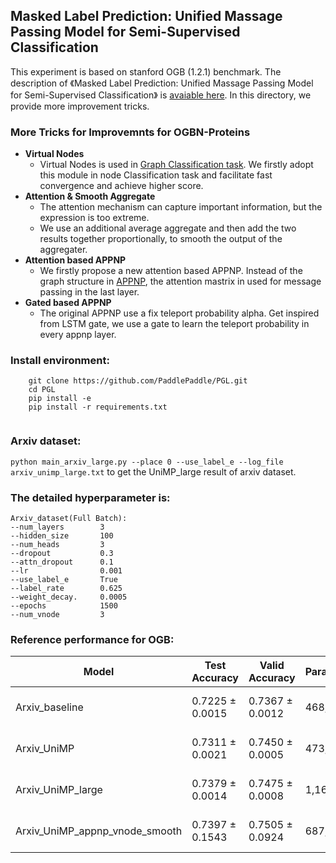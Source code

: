 ## Masked Label Prediction: Unified Massage Passing Model for Semi-Supervised Classification

This experiment is based on stanford OGB (1.2.1) benchmark. The description of 《Masked Label Prediction: Unified Massage Passing Model for Semi-Supervised Classification》 is [avaiable here](https://arxiv.org/pdf/2009.03509.pdf). In this directory, we provide more improvement tricks.

### More Tricks for Improvemnts for OGBN-Proteins
- **Virtual Nodes**
    - Virtual Nodes is used in [Graph Classification task](https://arxiv.org/pdf/1708.04357.pdf). We firstly adopt this module in node Classification task and facilitate fast convergence and achieve higher score.
- **Attention & Smooth Aggregate**
    - The attention mechanism can capture important information, but the expression is too extreme. 
    - We use an additional average aggregate and then add the two results together proportionally, to smooth the output of the aggregater.
- **Attention based APPNP**
    - We firstly propose a new attention based APPNP. Instead of the graph structure in [APPNP](https://www.in.tum.de/daml/ppnp/), the attention mastrix in used for message passing in the last layer.
- **Gated based APPNP**
    - The original APPNP use a fix teleport probability alpha. Get inspired from LSTM gate, we use a gate to learn the teleport probability in every appnp layer.


### Install environment:
``` 
    git clone https://github.com/PaddlePaddle/PGL.git
    cd PGL
    pip install -e 
    pip install -r requirements.txt
    
```
### Arxiv dataset:
  ```python main_arxiv_large.py --place 0 --use_label_e --log_file arxiv_unimp_large.txt``` to get the UniMP_large result of arxiv dataset.
  
  
### The **detailed hyperparameter** is:

```
Arxiv_dataset(Full Batch):              
--num_layers        3                                       
--hidden_size       100                                  
--num_heads         3                        
--dropout           0.3                      
--attn_dropout      0.1
--lr                0.001                    
--use_label_e       True                     
--label_rate        0.625                    
--weight_decay.     0.0005
--epochs            1500
--num_vnode         3
```

### Reference performance for OGB:

| Model              |Test Accuracy    |Valid Accuracy   | Parameters    | Hardware |
| ------------------ |--------------   | --------------- | -------------- |----------|
| Arxiv_baseline     | 0.7225  ± 0.0015 | 0.7367  ± 0.0012 | 468,369  | Tesla V100 (32GB) |
| Arxiv_UniMP        | 0.7311  ± 0.0021 | 0.7450  ± 0.0005 | 473,489 | Tesla V100 (32GB) |
| Arxiv_UniMP_large        | 0.7379  ± 0.0014 | 0.7475  ± 0.0008 | 1,162,515 | Tesla V100 (32GB) |
| Arxiv_UniMP_appnp_vnode_smooth        | 0.7397  ± 0.1543 | 0.7505  ± 0.0924 | 687,377 | Tesla V100 (32GB) |
   
